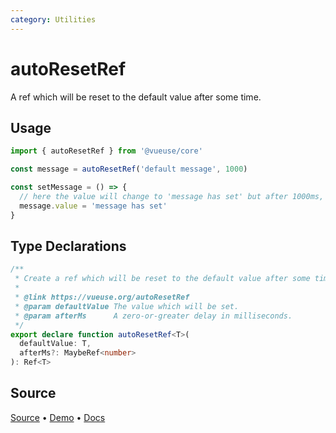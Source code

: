 ```yaml
---
category: Utilities
---
```


# autoResetRef

A ref which will be reset to the default value after some time.

## Usage

```ts
import { autoResetRef } from '@vueuse/core'

const message = autoResetRef('default message', 1000)

const setMessage = () => {
  // here the value will change to 'message has set' but after 1000ms, it will change to 'default message'
  message.value = 'message has set'
}
```


<!--FOOTER_STARTS-->
## Type Declarations

```typescript
/**
 * Create a ref which will be reset to the default value after some time.
 *
 * @link https://vueuse.org/autoResetRef
 * @param defaultValue The value which will be set.
 * @param afterMs      A zero-or-greater delay in milliseconds.
 */
export declare function autoResetRef<T>(
  defaultValue: T,
  afterMs?: MaybeRef<number>
): Ref<T>
```

## Source

[Source](https://github.com/vueuse/vueuse/blob/main/packages/core/autoResetRef/index.ts) • [Demo](https://github.com/vueuse/vueuse/blob/main/packages/core/autoResetRef/demo.vue) • [Docs](https://github.com/vueuse/vueuse/blob/main/packages/core/autoResetRef/index.md)


<!--FOOTER_ENDS-->
